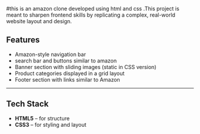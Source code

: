 #this is an amazon clone developed using html and css .This project is meant to sharpen frontend skills by replicating a complex, real-world website layout and design.
##  Features

- Amazon-style navigation bar
-  search bar and buttons similar to amazon
- Banner section with sliding images (static in CSS version)
- Product categories displayed in a grid layout
- Footer section with links similar to Amazon

---

## Tech Stack

- **HTML5** – for structure
- **CSS3** – for styling and layout
